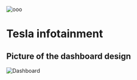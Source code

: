 
![ooo](https://github.com/laaouinihaitam/Tesla-Dashboard/assets/107327154/ddaa78f5-7fbb-40ad-bccd-b81dab3607a3)
# Tesla infotainment

## Picture of the dashboard design
![Dashboard](https://github.com/laaouinihaitam/Tesla-Dashboard/assets/107327154/838f5a6a-0caf-41b3-af1c-0ce0726522ce)



